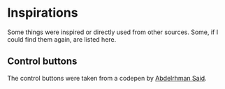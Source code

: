 # Inspirations
Some things were inspired or directly used from other sources. Some, if I could find them again, are listed here.

## Control buttons
The control buttons were taken from a codepen by [Abdelrhman Said](https://codepen.io/abdelrhmansaid/pen/OJRNOpQ).
